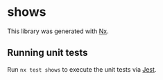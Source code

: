 # shows

This library was generated with [Nx](https://nx.dev).

## Running unit tests

Run `nx test shows` to execute the unit tests via [Jest](https://jestjs.io).
